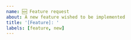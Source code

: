 ```yaml
---
name: 🆕 Feature request
about: A new feature wished to be implemented
title: '[Feature]: '
labels: [feature, new]
---
```

